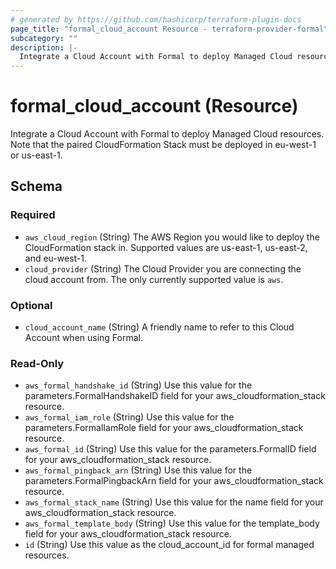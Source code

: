 ```yaml
---
# generated by https://github.com/hashicorp/terraform-plugin-docs
page_title: "formal_cloud_account Resource - terraform-provider-formal"
subcategory: ""
description: |-
  Integrate a Cloud Account with Formal to deploy Managed Cloud resources. Note that the paired CloudFormation Stack must be deployed in eu-west-1 or us-east-1.
---
```


# formal_cloud_account (Resource)

Integrate a Cloud Account with Formal to deploy Managed Cloud resources. Note that the paired CloudFormation Stack must be deployed in eu-west-1 or us-east-1.



<!-- schema generated by tfplugindocs -->
## Schema

### Required

- `aws_cloud_region` (String) The AWS Region you would like to deploy the CloudFormation stack in. Supported values are us-east-1, us-east-2, and eu-west-1.
- `cloud_provider` (String) The Cloud Provider you are connecting the cloud account from. The only currently supported value is `aws`.

### Optional

- `cloud_account_name` (String) A friendly name to refer to this Cloud Account when using Formal.

### Read-Only

- `aws_formal_handshake_id` (String) Use this value for the parameters.FormalHandshakeID field for your aws_cloudformation_stack resource.
- `aws_formal_iam_role` (String) Use this value for the parameters.FormalIamRole field for your aws_cloudformation_stack resource.
- `aws_formal_id` (String) Use this value for the parameters.FormalID field for your aws_cloudformation_stack resource.
- `aws_formal_pingback_arn` (String) Use this value for the parameters.FormalPingbackArn field for your aws_cloudformation_stack resource.
- `aws_formal_stack_name` (String) Use this value for the name field for your aws_cloudformation_stack resource.
- `aws_formal_template_body` (String) Use this value for the template_body field for your aws_cloudformation_stack resource.
- `id` (String) Use this value as the cloud_account_id for formal managed resources.


